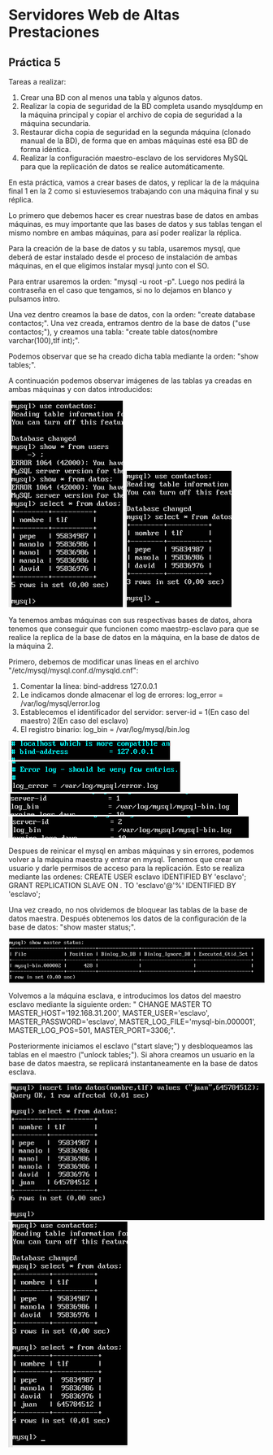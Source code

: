 # Servidores Web de Altas Prestaciones

## Práctica 5

Tareas a realizar:
  1. Crear una BD con al menos una tabla y algunos datos.
  2. Realizar la copia de seguridad de la BD completa usando mysqldump en la
  máquina principal y copiar el archivo de copia de seguridad a la máquina
  secundaria.
  3. Restaurar dicha copia de seguridad en la segunda máquina (clonado manual
  de la BD), de forma que en ambas máquinas esté esa BD de forma idéntica.
  4. Realizar la configuración maestro-esclavo de los servidores MySQL para que la
  replicación de datos se realice automáticamente.

En esta práctica, vamos a crear bases de datos, y replicar la de la máquina final 1 en la 2 como si estuviesemos trabajando
con una máquina final y su réplica.

Lo primero que debemos hacer es crear nuestras base de datos en ambas máquinas, es muy importante que las bases de datos
y sus tablas tengan el mismo nombre en ambas máquinas, para así poder realizar la réplica.

Para la creación de la base de datos y su tabla, usaremos mysql, que deberá de estar instalado desde el proceso de instalación de
ambas máquinas, en el que eligimos instalar mysql junto con el SO.

Para entrar usaremos la orden: "mysql -u root -p". Luego nos pedirá la contraseña en el caso que tengamos, si no lo dejamos
en blanco y pulsamos intro.

Una vez dentro creamos la base de datos, con la orden: "create database contactos;". Una vez creada, entramos dentro de la base de datos
("use contactos;"), y creamos una tabla: "create table datos(nombre varchar(100),tlf int);".

Podemos observar que se ha creado dicha tabla mediante la orden: "show tables;".

A continuación podemos observar imágenes de las tablas ya creadas en ambas máquinas y con datos introducidos:

![alt text](https://github.com/Davidj231996/Servidores-Web-de-Altas-Prestaciones-SWAP-/blob/master/practica5/db1_1.png
"Base de datos en la máquina 1")
![alt text](https://github.com/Davidj231996/Servidores-Web-de-Altas-Prestaciones-SWAP-/blob/master/practica5/db2_1.png
"Base de datos en la máquina 2")

Ya tenemos ambas máquinas con sus respectivas bases de datos, ahora tenemos que conseguir que funcionen como maestrp-esclavo para
que se realice la replica de la base de datos en la máquina, en la base de datos de la máquina 2.

Primero, debemos de modificar unas líneas en el archivo "/etc/mysql/mysql.conf.d/mysqld.cnf":
  1. Comentar la línea: bind-address 127.0.0.1
  2. Le indicamos donde almacenar el log de errores: log_error = /var/log/mysql/error.log
  3. Establecemos el identificador del servidor: server-id = 1(En caso del maestro) 2(En caso del esclavo)
  4. El registro binario: log_bin = /var/log/mysql/bin.log
  
![alt text](https://github.com/Davidj231996/Servidores-Web-de-Altas-Prestaciones-SWAP-/blob/master/practica5/bind.png
"bind-address 127.0.0.1")
![alt text](https://github.com/Davidj231996/Servidores-Web-de-Altas-Prestaciones-SWAP-/blob/master/practica5/log_error.png
"log_error")
![alt text](https://github.com/Davidj231996/Servidores-Web-de-Altas-Prestaciones-SWAP-/blob/master/practica5/server_id_1.png
"Server id maestro")
![alt text](https://github.com/Davidj231996/Servidores-Web-de-Altas-Prestaciones-SWAP-/blob/master/practica5/server_id_2.png
"Server id esclavo")

Despues de reinicar el mysql en ambas máquinas y sin errores, podemos volver a la máquina maestra y entrar en mysql. Tenemos que
crear un usuario y darle permisos de acceso para la replicación. Esto se realiza mediante las ordenes:
  CREATE USER esclavo IDENTIFIED BY 'esclavo';
  GRANT REPLICATION SLAVE ON *.* TO 'esclavo'@'%'
IDENTIFIED BY 'esclavo';

Una vez creado, no nos olvidemos de bloquear las tablas de la base de datos maestra. Después obtenemos los datos de la configuración
de la base de datos: "show master status;".

![alt text](https://github.com/Davidj231996/Servidores-Web-de-Altas-Prestaciones-SWAP-/blob/master/practica5/master.png
"Configuración de la base de datos maestra")

Volvemos a la máquina esclava, e introducimos los datos del maestro esclavo mediante la siguiente orden: "
CHANGE MASTER TO MASTER_HOST='192.168.31.200',
MASTER_USER='esclavo', MASTER_PASSWORD='esclavo',
MASTER_LOG_FILE='mysql-bin.000001', MASTER_LOG_POS=501,
MASTER_PORT=3306;".

Posteriormente iniciamos el esclavo ("start slave;") y desbloqueamos las tablas en el maestro ("unlock tables;").
Si ahora creamos un usuario en la base de datos maestra, se replicará instantaneamente en la base de datos esclava.

![alt text](https://github.com/Davidj231996/Servidores-Web-de-Altas-Prestaciones-SWAP-/blob/master/practica5/db1_2.png
"Creación usuario en base de datos maestra")
![alt text](https://github.com/Davidj231996/Servidores-Web-de-Altas-Prestaciones-SWAP-/blob/master/practica5/db2_2.png
"Replica del usuario previamente creado")
